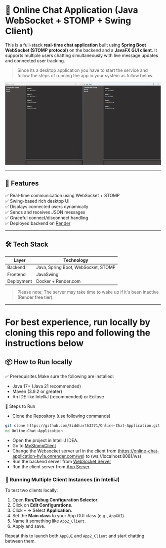 # 💬 Online Chat Application (Java WebSocket + STOMP + Swing Client)

This is a full-stack **real-time chat application** built using **Spring Boot WebSocket (STOMP protocol)** on the backend and a **JavaFX GUI client**. It supports multiple users chatting simultaneously with live message updates and connected user tracking. 

> Since its a desktop application you have to start the service and follow the steps of running the app in your system as follow below.

![Chat App Screenshot](src/main/java/com/siddh/Online_Chat_Application/assests/WorkingImage.png)

---

## 🚀 Features

✅ Real-time communication using WebSocket + STOMP  
✅ Swing-based rich desktop UI  
✅ Displays connected users dynamically  
✅ Sends and receives JSON messages  
✅ Graceful connect/disconnect handling  
✅ Deployed backend on [Render](https://online-chat-application-hy1a.onrender.com)  

---

## 🛠️ Tech Stack

| Layer     | Technology                          |
|-----------|--------------------------------------|
| Backend   | Java, Spring Boot, WebSocket, STOMP |
| Frontend  | JavaSwing       |
| Deployment| Docker + Render.com                 |

> Please note: The server may take time to wake up if it's been inactive (Render free tier).
---
# For best experience, run locally by cloning this repo and following the instructions below
## 📦 How to Run locally

✅ Prerequisites
Make sure the following are installed:

- Java 17+ (Java 21 recommended)
- Maven (3.9.2 or greater)
- An IDE like IntelliJ (recommended) or Ecilpse

🚦 Steps to Run

- Clone the Repository (use following commands)
  
```bash
git clone https://github.com/Siddharth3271/Online-Chat-Application.git
cd Online-Chat-Application
```

- Open the project in IntelliJ IDEA.
- Go to [MyStompClient](src/main/java/com/siddh/Online_Chat_Application/client/MyStompClient.java)
- Change the Websocket server url in the client from (https://online-chat-application-hy1a.onrender.com/ws) to (ws://localhost:8081/ws)
- Run the backend server from [WebSocket Server](src/main/java/com/siddh/Online_Chat_Application/OnlineChatApplication.java)
- Run the client server from [App Server](src/main/java/com/siddh/Online_Chat_Application/client/App.java)

### 🧪 Running Multiple Client Instances (in IntelliJ)

To test two clients locally:

1. Open **Run/Debug Configuration Selector**.
2. Click on **Edit Configurations**.
3. Click `+` → Select **Application**.
4. Set the **Main class** to your App GUI class (e.g., `AppGUI`).
5. Name it something like `App2_Client`.
6. Apply and save.

Repeat this to launch both `AppGUI` and `App2_Client` and start chatting between them.




